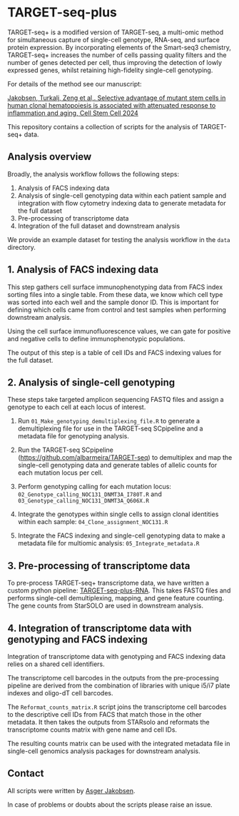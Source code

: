 # TARGET-seq-plus

TARGET-seq+ is a modified version of TARGET-seq, a multi-omic method for simultaneous capture of single-cell genotype, RNA-seq, and surface protein expression. By incorporating elements of the Smart-seq3 chemistry, TARGET-seq+ increases the number of cells passing quality filters and the number of genes detected per cell, thus improving the detection of lowly expressed genes, whilst retaining high-fidelity single-cell genotyping. 

For details of the method see our manuscript:

[Jakobsen, Turkalj, Zeng et al,. Selective advantage of mutant stem cells in human clonal hematopoiesis is associated with attenuated response to inflammation and aging, Cell Stem Cell 2024](https://doi.org/10.1016/j.stem.2024.05.010)

This repository contains a collection of scripts for the analysis of TARGET-seq+ data.

## Analysis overview

Broadly, the analysis workflow follows the following steps:
1.	Analysis of FACS indexing data
2.	Analysis of single-cell genotyping data within each patient sample and integration with flow cytometry indexing data to generate metadata for the full dataset
3.	Pre-processing of transcriptome data
4.	Integration of the full dataset and downstream analysis

We provide an example dataset for testing the analysis workflow in the `data` directory.

## 1. Analysis of FACS indexing data

This step gathers cell surface immunophenotyping data from FACS index sorting files into a single table. 
From these data, we know which cell type was sorted into each well and the sample donor ID. This is important for defining which cells came from control and test samples when performing downstream analysis.

Using the cell surface immunofluorescence values, we can gate for positive and negative cells to define immunophenotypic populations.

The output of this step is a table of cell IDs and FACS indexing values for the full dataset.

## 2. Analysis of single-cell genotyping

These steps take targeted amplicon sequencing FASTQ files and assign a genotype to each cell at each locus of interest.

1. Run `01_Make_genotyping_demultiplexing_file.R` to generate a demultiplexing file for use in the TARGET-seq SCpipeline and a metadata file for genotyping analysis.

2. Run the TARGET-seq SCpipeline (https://github.com/albarmeira/TARGET-seq) to demultiplex and map the single-cell genotyping data and generate tables of allelic counts for each mutation locus per cell. 

3. Perform genotyping calling for each mutation locus: `02_Genotype_calling_NOC131_DNMT3A_I780T.R` and `03_Genotype_calling_NOC131_DNMT3A_Q606X.R`

4. Integrate the genotypes within single cells to assign clonal identities within each sample: `04_Clone_assignment_NOC131.R`

5. Integrate the FACS indexing and single-cell genotyping data to make a metadata file for multiomic analysis: `05_Integrate_metadata.R`

## 3. Pre-processing of transcriptome data

To pre-process TARGET-seq+ transcriptome data, we have written a custom python pipeline: [TARGET-seq-plus-RNA](https://github.com/asgerjakobsen/TARGET-seq-plus-RNA). This takes FASTQ files and performs single-cell demultiplexing, mapping, and gene feature counting. The gene counts from StarSOLO are used in downstream analysis.

## 4. Integration of transcriptome data with genotyping and FACS indexing

Integration of transcriptome data with genotyping and FACS indexing data relies on a shared cell identifiers. 

The transcriptome cell barcodes in the outputs from the pre-processing pipeline are derived from the combination of libraries with unique i5/i7 plate indexes and oligo-dT cell barcodes.

The `Reformat_counts_matrix.R` script joins the transcriptome cell barcodes to the descriptive cell IDs from FACS that match those in the other metadata. It then takes the outputs from STARsolo and reformats the transcriptome counts matrix with gene name and cell IDs. 

The resulting counts matrix can be used with the integrated metadata file in single-cell genomics analysis packages for downstream analysis.

## Contact

All scripts were written by [Asger Jakobsen](https://www.imm.ox.ac.uk/people/asger-jakobsen). 

In case of problems or doubts about the scripts please raise an issue.


